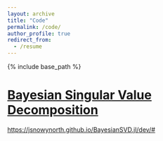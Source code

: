 ```yaml
---
layout: archive
title: "Code"
permalink: /code/
author_profile: true
redirect_from:
  - /resume
---
```


{% include base_path %}

<a href="https://jsnowynorth.github.io/BayesianSVD.jl/dev/#" title="Bayesian Singular Value Decomposition">Bayesian Singular Value Decomposition</a>
======
https://jsnowynorth.github.io/BayesianSVD.jl/dev/#

